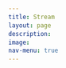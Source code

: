 ```yaml
---
title: Stream
layout: page
description:
image:
nav-menu: true
---
```


<!-- Main -->
<div id="main" class="alt">

<!-- One -->
<section id="one">
	<style> 
		.embed-container { 
			position: relative; 
			padding-bottom: 56.25%; 
			height: 0; 
			overflow: hidden; 
			max-width: 100%; 
		} 
		
		.embed-container iframe, .embed-container object, .embed-container embed { 
			position: absolute; 
			top: 0; 
			left: 0; 
			width: 100%; 
			height: 100%; 
		}
	</style>
	<div class='embed-container'>
		<iframe
			src="https://player.twitch.tv/?channel=glengratz" 
			frameborder="0" 
			allowfullscreen="true" 
			scrolling="no" >
		</iframe>
	</div>
	<p>
	<a href="https://www.twitch.tv/glengratz?tt_content=text_link&tt_medium=live_embed" 
		style="padding:2px 0px 4px; display:block; width:345px; font-weight:normal; font-size:14px;">
		Watch live video from GlenGratz on www.twitch.tv
	</a>
	</p>
<section>

<!-- One -->
<section id="one">
	<div class="inner">
		<header class="major">
			<h2>Interested in Donating?</h2>
		</header>
		<p>
			Help support Glen in doing what he loves - playing chess!<br />
			<br />
			<b>BTC</b>: 1FWF9im2ihgHjdc7tEr2AgGZpdn8AmTQqw <br />
			<b>LTC</b>: LVnzEZSQe5TY2cyMRzZaktm9jYia9ca7NR <br />
			<b>ETH</b>: 0xBfdc73b861f8cA084C5cF983864cCe233E38a15f <br />
			<img src="assets/images/crypto.png" alt="" data-position="top center"/>
		</p>
	</div>
</section>
